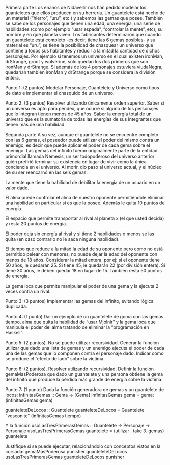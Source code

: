 Primera parte
Los enanos de Nidavellir nos han pedido modelar los guanteletes que ellos producen en su herrería. Un guantelete está hecho de un material (“hierro”, “uru”, etc.) y sabemos las gemas que posee. También se sabe de los personajes que tienen una edad, una energía, una serie de habilidades (como por ejemplo “usar espada”, “controlar la mente”, etc), su nombre y en qué planeta viven. Los fabricantes determinaron que cuando un guantelete está completo -es decir, tiene las 6 gemas posibles- y su material es “uru”, se tiene la posibilidad de chasquear un universo que contiene a todos sus habitantes y reducir a la mitad la cantidad de dichos personajes. Por ejemplo si tenemos un universo en el cual existen ironMan, drStrange, groot y wolverine, solo quedan los dos primeros que son ironMan y drStrange. Si además de los 4 personajes estuviera viudaNegra, quedarían también ironMan y drStrange porque se considera la división entera.


Punto 1: (2 puntos) Modelar Personaje, Guantelete y Universo como tipos de dato e implementar el chasquido de un universo.


Punto 2: (3 puntos) Resolver utilizando únicamente orden superior.
Saber si un universo es apto para péndex, que ocurre si alguno de los personajes que lo integran tienen menos de 45 años.
Saber la energía total de un universo que es la sumatoria de todas las energías de sus integrantes que tienen más de una habilidad.


Segunda parte
A su vez, aunque el guantelete no se encuentre completo con las 6 gemas, el poseedor puede utilizar el poder del mismo contra un enemigo, es decir que puede aplicar el poder de cada gema sobre el enemigo. Las gemas del infinito fueron originalmente parte de la entidad primordial llamada Némesis, un ser todopoderoso del universo anterior quién prefirió terminar su existencia en lugar de vivir como la única conciencia en el universo. Al morir, dio paso al universo actual, y el núcleo de su ser reencarnó en las seis gemas: 

La mente que tiene la habilidad de debilitar la energía de un usuario en un valor dado.

El alma puede controlar el alma de nuestro oponente permitiéndole eliminar una habilidad en particular si es que la posee. Además le quita 10 puntos de energía. 

El espacio que permite transportar al rival al planeta x (el que usted decida) y resta 20 puntos de energía.

El poder deja sin energía al rival y si tiene 2 habilidades o menos se las quita (en caso contrario no le saca ninguna habilidad).

El tiempo que reduce a la mitad la edad de su oponente pero como no está permitido pelear con menores, no puede dejar la edad del oponente con menos de 18 años. Considerar la mitad entera, por ej: si el oponente tiene 50 años, le quedarán 25. Si tiene 45, le quedarán 22 (por división entera). Si tiene 30 años, le deben quedar 18 en lugar de 15. También resta 50 puntos de energía.

La gema loca que permite manipular el poder de una gema y la ejecuta 2 veces contra un rival.

Punto 3: (3 puntos) Implementar las gemas del infinito, evitando lógica duplicada. 

Punto 4: (1 punto) Dar un ejemplo de un guantelete de goma con las gemas tiempo, alma que quita la habilidad de “usar Mjolnir” y la gema loca que manipula el poder del alma tratando de eliminar la “programación en Haskell”.


Punto 5: (2 puntos). No se puede utilizar recursividad. Generar la función utilizar  que dado una lista de gemas y un enemigo ejecuta el poder de cada una de las gemas que lo componen contra el personaje dado. Indicar cómo se produce el “efecto de lado” sobre la víctima.


Punto 6: (2 puntos). Resolver utilizando recursividad. Definir la función gemaMasPoderosa que dado un guantelete y una persona obtiene la gema del infinito que produce la pérdida más grande de energía sobre la víctima. 


Punto 7: (1 punto) Dada la función generadora de gemas y un guantelete de locos:
infinitasGemas :: Gema -> [Gema]
infinitasGemas gema = gema:(infinitasGemas gema)

guanteleteDeLocos :: Guantelete
guanteleteDeLocos = Guantelete "vesconite" (infinitasGemas tiempo)

Y la función 
usoLasTresPrimerasGemas :: Guantelete -> Personaje -> Personaje
usoLasTresPrimerasGemas guantelete = (utilizar . take 3. gemas) guantelete

Justifique si se puede ejecutar, relacionándolo con conceptos vistos en la cursada:
gemaMasPoderosa punisher guanteleteDeLocos
usoLasTresPrimerasGemas guanteleteDeLocos punisher


